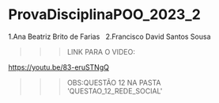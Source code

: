 # ProvaDisciplinaPOO_2023_2
1.Ana Beatriz Brito de Farias
&nbsp;
2.Francisco David Santos Sousa

>>>LINK PARA O VIDEO:

https://youtu.be/83-eruSTNgQ

>>> OBS:QUESTÃO 12 NA PASTA 'QUESTAO_12_REDE_SOCIAL'